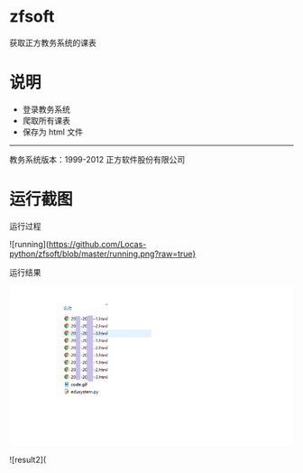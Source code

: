 # zfsoft
获取正方教务系统的课表

# 说明
* 登录教务系统
* 爬取所有课表
* 保存为 html 文件

----

教务系统版本：1999-2012 正方软件股份有限公司

# 运行截图

运行过程

![running](https://github.com/Locas-python/zfsoft/blob/master/running.png?raw=true}

运行结果

![result1](https://github.com/Locas-python/zfsoft/blob/master/result1.png?raw=true)

![result2](
